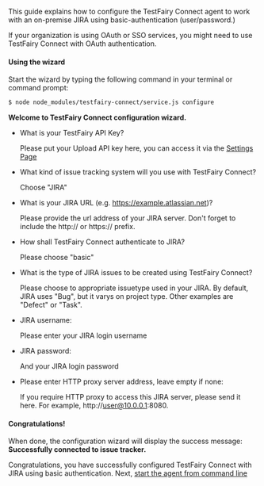 
This guide explains how to configure the TestFairy Connect agent to work with an on-premise JIRA using basic-authentication (user/password.)

If your organization is using OAuth or SSO services, you might need to use TestFairy Connect with OAuth authentication.

#### Using the wizard

Start the wizard by typing the following command in your terminal or command prompt:

```sh
$ node node_modules/testfairy-connect/service.js configure
```

**Welcome to TestFairy Connect configuration wizard.**

- What is your TestFairy API Key?

  Please put your Upload API key here, you can access it via the [Settings Page](https://app.testfairy.com/settings/#api-key)

- What kind of issue tracking system will you use with TestFairy Connect?
  
  Choose "JIRA"

- What is your JIRA URL (e.g. https://example.atlassian.net)?
  
  Please provide the url address of your JIRA server. Don't forget to include the http:// or https:// prefix.

- How shall TestFairy Connect authenticate to JIRA? 
  
  Please choose "basic"

- What is the type of JIRA issues to be created using TestFairy Connect? 
  
  Please choose to appropriate issuetype used in your JIRA. By default, JIRA uses "Bug", but it varys on project type. Other examples are "Defect" or "Task".

- JIRA username:
  
  Please enter your JIRA login username

- JIRA password:
  
  And your JIRA login password

- Please enter HTTP proxy server address, leave empty if none: 
  
  If you require HTTP proxy to access this JIRA server, please send it here. For example, http://user@10.0.0.1:8080.
  
#### Congratulations!

When done, the configuration wizard will display the success message: **Successfully connected to issue tracker.**

Congratulations, you have successfully configured TestFairy Connect with JIRA using basic authentication. Next, [start the agent from command line](https://docs.testfairy.com/TestFairy_Connect/Installing_on_Linux_or_Mac.html)

